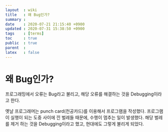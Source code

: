 ```yaml
---
layout  : wiki
title   : 왜 Bug인가?
summary : 
date    : 2020-07-21 21:15:40 +0900
updated : 2020-07-31 15:38:50 +0900
tags    : [terms]
toc     : true
public  : true
parent  : 
latex   : false
---
```


# 왜 Bug인가?

프로그래밍에서 오류는 Bug라고 불리고, 해당 오류를 해결하는 것을 Debugging이라고 한다.

옛날 프로그래머는 punch card(천공카드)를 이용해서 프로그램을 작성했다.
프로그램이 실행이 되는 도중 사이에 낀 벌레들 때문에, 수행이 멈추는 일이 발생했다.
해당 벌레를 제거 하는 것을 Debugging이라고 했고, 현대에도 그렇게 불리게 되었다.
